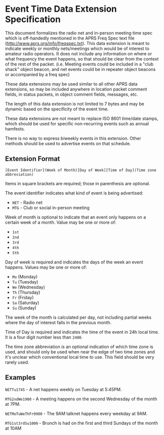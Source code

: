 # Event Time Data Extension Specification

This document formalizes the radio net and in-person meeting time spec
which is off-handedly mentioned in the APRS Freq Spec text file
(http://www.aprs.org/info/freqspec.txt).
This data extension is meant to indicate weekly or monthly nets/meetings
which would be of interest to amateur radio operators.
It does not include any information on where or what frequency the event happens,
so that should be clear from the context of the rest of the packet.
(i.e. Meeting events could be included in a "club shack" object beacon,
and net events could be in repeater object beacons or accompanied by a freq spec)

These data extensions may be used similar to all other APRS data extensions,
so may be included anywhere in location packet comment fields,
in status packets, in object comment fields, messages, etc.

The length of this data extension is not limited to 7 bytes
and may be dynamic based on the specificity of the event time.

These data extensions are not meant to replace ISO 8601 time/date stamps,
which should be used for specific non-recurring events such as annual hamfests.

There is no way to express biweekly events in this extension.
Other methods should be used to advertise events on that schedule.

## Extension Format

```
[Event Identifier](Week of Month)[Day of Week][Time of Day](Time zone abbreviation)
```

Items in square brackets are required; those in parenthesis are optional.

The event identifier indicates what kind of event is being advertised:
* `NET` - Radio net
* `MTG` - Club or social in-person meeting

Week of month is optional to indicate that an event only happens
on a certain week of a month.
Value may be one or more of:
* `1st`
* `2nd`
* `3rd`
* `4th`
* `5th`

Day of week is required and indicates the days of the week an event happens.
Values may be one or more of:
* `Mo` (Monday)
* `Tu` (Tuesday)
* `We` (Wednesday)
* `Th` (Thursday)
* `Fr` (Friday)
* `Sa` (Saturday)
* `Su` (Sunday)

The week of the month is calculated per day,
not including partial weeks where the day of interest falls in the previous month.

Time of Day is required and indicates the time of the event in 24h local time.
It is a four digit number less than `2400`.

The time zone abbreviation is an optional indication of which time zone is used,
and should only be used when near the edge of two time zones
and it's unclear which conventional local time to use.
This field should be very rarely used.

## Examples

`NETTu1745` - A net happens weekly on Tuesday at 5:45PM.

`MTG2ndWe1900` - A meeting happens on the second Wednesday of the month at 7PM.

`NETMoTuWeThFr0900` - The 9AM talknet happens every weekday at 9AM.

`MTG1st3rdSu1000` - Brunch is had on the first and third Sundays of the month at 10AM

